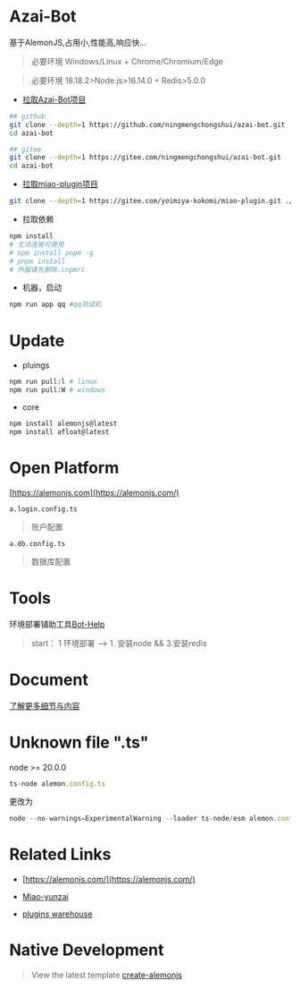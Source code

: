 # Azai-Bot

基于AlemonJS,占用小,性能高,响应快...

> 必要环境 Windows/Linux + Chrome/Chromium/Edge

> 必要环境 18.18.2>Node.js>16.14.0 + Redis>5.0.0


- [拉取Azai-Bot项目](https://alemonjs.com/)

```sh
## github
git clone --depth=1 https://github.com/ningmengchongshui/azai-bot.git
cd azai-bot
```

```sh
## gitee
git clone --depth=1 https://gitee.com/ningmengchongshui/azai-bot.git
cd azai-bot
```

- [拉取miao-plugin项目](https://gitee.com/yoimiya-kokomi/miao-plugin)

```sh
git clone --depth=1 https://gitee.com/yoimiya-kokomi/miao-plugin.git ./plugins/miao-plugin
```

- 拉取依赖

```sh
npm install
# 无法连接可使用
# npm install pnpm -g
# pnpm install
# 外服请先删除.cnpmrc
```

- 机器，启动

```sh
npm run app qq #qq测试机
```

# Update

- pluings

```sh
npm run pull:l # linux
npm run pull:W # windows
```

- core

```sh
npm install alemonjs@latest
npm install afloat@latest
```

# Open Platform

[https://alemonjs.com](https://alemonjs.com/)

`a.login.config.ts`

> 账户配置

`a.db.config.ts`

> 数据库配置

# Tools

环境部署铺助工具[Bot-Help](https://gitee.com/ningmengchongshui/bot-help)

> start： 1 环境部署 --> 1. 安装node && 3.安装redis

# Document

[了解更多细节与内容](https://gitee.com/ningmengchongshui/azai-bot/tree/md/)

# Unknown file ".ts"  

node >= 20.0.0

```ts
ts-node alemon.config.ts
```

更改为

```ts
node --no-warnings=ExperimentalWarning --loader ts-node/esm alemon.config.ts
```

# Related Links

- [https://alemonjs.com/](https://alemonjs.com/)

- [Miao-yunzai](https://gitee.com/yoimiya-kokomi/Miao-Yunzai)

- [plugins warehouse](https://gitee.com/yhArcadia/Yunzai-Bot-plugins-index)

# Native Development

> View the latest template [create-alemonjs](https://github.com/ningmengchongshui/alemonjs/tree/create-alemonjs/bin)

